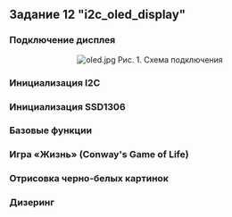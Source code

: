 ## Задание 12 "i2c_oled_display"

### Подключение дисплея 

<p align="center">
  <img src="https://github.com/edosedgar/stm32f0_ARM/wiki/oled.jpg" alt="oled.jpg"/>
  Рис. 1. Схема подключения
</p>

### Инициализация I2C

### Инициализация SSD1306

### Базовые функции

### Игра «Жизнь» (Conway's Game of Life) 

### Отрисовка черно-белых картинок

### Дизеринг
